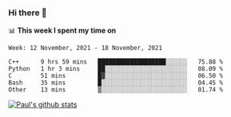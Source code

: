 ### Hi there 👋

📊 **This week I spent my time on**
<!--START_SECTION:waka-->
```text
Week: 12 November, 2021 - 18 November, 2021

C++      9 hrs 59 mins   ███████████████████░░░░░░   75.88 % 
Python   1 hr 3 mins     ██░░░░░░░░░░░░░░░░░░░░░░░   08.09 % 
C        51 mins         █▓░░░░░░░░░░░░░░░░░░░░░░░   06.50 % 
Bash     35 mins         █░░░░░░░░░░░░░░░░░░░░░░░░   04.45 % 
Other    13 mins         ▒░░░░░░░░░░░░░░░░░░░░░░░░   01.74 % 
```
<!--END_SECTION:waka-->


[![Paul's github stats](https://github-readme-stats.vercel.app/api?username=mickeyouyou&theme=dracula&show_icons=true)](https://github.com/anuraghazra/github-readme-stats)
